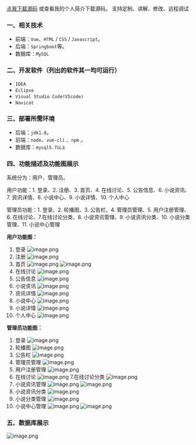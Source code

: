 [点我下载源码](https://www.oneprosol.com/detail/9cda7a70dd80419392ff1f59226f585f) 
或查看我的个人简介下载源码。
支持定制、讲解、修改、远程调试

### 一、相关技术

- 前端：`Vue`、`HTML` / `CSS` / `Javascript`。
- 后端：`Springboot`等。
- 数据库：`MySQL`

### 二、开发软件（列出的软件其一均可运行）

- `IDEA`
- `Eclipse`
- `Visual Studio Code(VScode)`
- `Navicat`

### 三、部署所需环境

- 后端：`jdk1.8`。
- 前端：`node`、`vue-cli` 、`npm`  。
- 数据库：`mysql5.7以上`

### 四、功能描述及功能图展示

系统分为：用户、管理员。

用户功能：1. 登录、2. 注册、3. 首页、4. 在线讨论、5. 公告信息、6. 小说资讯、7. 资讯详情、8. 小说中心、9. 小说详情、10. 个人中心

管理员功能：1. 登录、2. 轮播图、3. 公告栏、4. 管理员管理、5. 用户注册管理、6. 在线讨论、7.在线讨论分类、8. 小说资讯管理、9. 小说资讯分类、10. 小说分类管理、11. 小说中心管理


**用户功能图：**

1. 登录
   ![image.png](https://pic.picprosol.com/user_upload/47a0c8c315464e69858d8da56b2d15ba/2024-12-19%2018:47:28_image.png)
2. 注册
   ![image.png](https://pic.picprosol.com/user_upload/47a0c8c315464e69858d8da56b2d15ba/2024-12-19%2018:47:36_image.png)
3. 首页
   ![image.png](https://pic.picprosol.com/user_upload/47a0c8c315464e69858d8da56b2d15ba/2024-12-19%2018:48:05_image.png)
   ![image.png](https://pic.picprosol.com/user_upload/47a0c8c315464e69858d8da56b2d15ba/2024-12-19%2018:48:18_image.png)
4. 在线讨论
   ![image.png](https://pic.picprosol.com/user_upload/47a0c8c315464e69858d8da56b2d15ba/2024-12-19%2018:48:30_image.png)
5. 公告信息
   ![image.png](https://pic.picprosol.com/user_upload/47a0c8c315464e69858d8da56b2d15ba/2024-12-19%2018:48:42_image.png)
6. 小说资讯
   ![image.png](https://pic.picprosol.com/user_upload/47a0c8c315464e69858d8da56b2d15ba/2024-12-19%2018:48:51_image.png)
7. 资讯详情
   ![image.png](https://pic.picprosol.com/user_upload/47a0c8c315464e69858d8da56b2d15ba/2024-12-19%2018:49:02_image.png)
8. 小说中心
   ![image.png](https://pic.picprosol.com/user_upload/47a0c8c315464e69858d8da56b2d15ba/2024-12-19%2018:49:10_image.png)
9. 小说详情
   ![image.png](https://pic.picprosol.com/user_upload/47a0c8c315464e69858d8da56b2d15ba/2024-12-19%2018:49:20_image.png)
10. 个人中心
    ![image.png](https://pic.picprosol.com/user_upload/47a0c8c315464e69858d8da56b2d15ba/2024-12-19%2018:50:03_image.png)

**管理员功能图：**

1. 登录
   ![image.png](https://pic.picprosol.com/user_upload/47a0c8c315464e69858d8da56b2d15ba/2024-12-19%2018:50:17_image.png)
2. 轮播图
   ![image.png](https://pic.picprosol.com/user_upload/47a0c8c315464e69858d8da56b2d15ba/2024-12-19%2018:50:33_image.png)
3. 公告栏
   ![image.png](https://pic.picprosol.com/user_upload/47a0c8c315464e69858d8da56b2d15ba/2024-12-19%2018:50:38_image.png)
4. 管理员管理
   ![image.png](https://pic.picprosol.com/user_upload/47a0c8c315464e69858d8da56b2d15ba/2024-12-19%2018:50:46_image.png)
5. 用户注册管理
   ![image.png](https://pic.picprosol.com/user_upload/47a0c8c315464e69858d8da56b2d15ba/2024-12-19%2018:50:52_image.png)
6. 在线讨论
   ![image.png](https://pic.picprosol.com/user_upload/47a0c8c315464e69858d8da56b2d15ba/2024-12-19%2018:50:58_image.png)
   7.在线讨论分类
   ![image.png](https://pic.picprosol.com/user_upload/47a0c8c315464e69858d8da56b2d15ba/2024-12-19%2018:51:02_image.png)
7. 小说资讯管理
   ![image.png](https://pic.picprosol.com/user_upload/47a0c8c315464e69858d8da56b2d15ba/2024-12-19%2018:51:08_image.png)
   ![image.png](https://pic.picprosol.com/user_upload/47a0c8c315464e69858d8da56b2d15ba/2024-12-19%2018:51:15_image.png)
8. 小说资讯分类
   ![image.png](https://pic.picprosol.com/user_upload/47a0c8c315464e69858d8da56b2d15ba/2024-12-19%2018:51:20_image.png)
9. 小说分类管理
   ![image.png](https://pic.picprosol.com/user_upload/47a0c8c315464e69858d8da56b2d15ba/2024-12-19%2018:51:26_image.png)
10. 小说中心管理
    ![image.png](https://pic.picprosol.com/user_upload/47a0c8c315464e69858d8da56b2d15ba/2024-12-19%2018:51:32_image.png)
    ![image.png](https://pic.picprosol.com/user_upload/47a0c8c315464e69858d8da56b2d15ba/2024-12-19%2018:51:48_image.png)

### 五、数据库展示

![image.png](https://pic.picprosol.com/user_upload/47a0c8c315464e69858d8da56b2d15ba/2024-12-19%2018:52:29_image.png)

